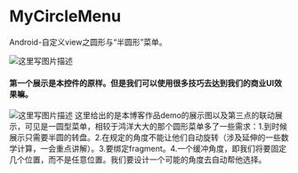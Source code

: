 # MyCircleMenu
Android-自定义view之圆形与“半圆形”菜单。

![这里写图片描述](http://img.blog.csdn.net/20161029220755275)
#### 第一个展示是本控件的原样。但是我们可以使用很多技巧去达到我们的商业UI效果嘛。
![这里写图片描述](http://img.blog.csdn.net/20161031192154657)
 这里给出的是本博客作品demo的展示图以及第三点的联动展示，可见是一圆型菜单，相较于鸿洋大大的那个圆形菜单多了一些需求：1.到时候展示只需要半圆的转盘。2.在规定的角度不能让他们自动旋转（涉及延伸的一些数学计算，一会重点讲解）。3.要绑定fragment。4.一个缓冲角度，即我们将要固定几个位置，而不是任意位置。我们要设计一个可能的角度去自动帮他选择。
